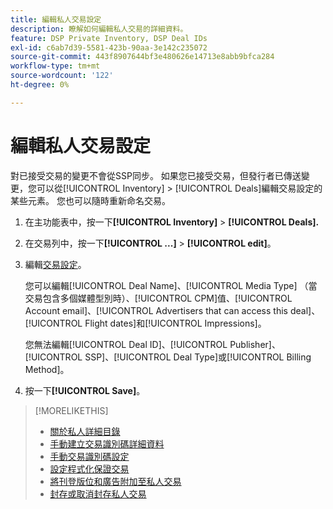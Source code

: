 ```yaml
---
title: 編輯私人交易設定
description: 瞭解如何編輯私人交易的詳細資料。
feature: DSP Private Inventory, DSP Deal IDs
exl-id: c6ab7d39-5581-423b-90aa-3e142c235072
source-git-commit: 443f8907644bf3e480626e14713e8abb9bfca284
workflow-type: tm+mt
source-wordcount: '122'
ht-degree: 0%

---
```


# 編輯私人交易設定

對已接受交易的變更不會從SSP同步。 如果您已接受交易，但發行者已傳送變更，您可以從[!UICONTROL Inventory] > [!UICONTROL Deals]編輯交易設定的某些元素。 您也可以隨時重新命名交易。

1. 在主功能表中，按一下&#x200B;**[!UICONTROL Inventory]** > **[!UICONTROL Deals].**

1. 在交易列中，按一下&#x200B;**[!UICONTROL ...]** > **[!UICONTROL edit]**。

1. 編輯[交易設定](deal-id-settings.md)。

   您可以編輯[!UICONTROL Deal Name]、[!UICONTROL Media Type] （當交易包含多個媒體型別時）、[!UICONTROL CPM]值、[!UICONTROL Account email]、[!UICONTROL Advertisers that can access this deal]、[!UICONTROL Flight dates]和[!UICONTROL Impressions]。

   您無法編輯[!UICONTROL Deal ID]、[!UICONTROL Publisher]、[!UICONTROL SSP]、[!UICONTROL Deal Type]或[!UICONTROL Billing Method]。

1. 按一下&#x200B;**[!UICONTROL Save]**。

>[!MORELIKETHIS]
>
>* [關於私人詳細目錄](private-inventory-about.md)
>* [手動建立交易識別碼詳細資料](deal-id-create.md)
>* [手動交易識別碼設定](deal-id-settings.md)
>* [設定程式化保證交易](programmatic-guaranteed-set-up.md)
>* [將刊登版位和廣告附加至私人交易](/help/dsp/inventory/deal-id-attach-placements.md)
>* [封存或取消封存私人交易](/help/dsp/inventory/private-deal-archive-unarchive.md)
